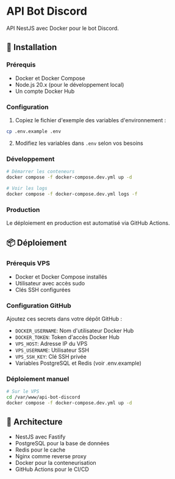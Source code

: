 # API Bot Discord

API NestJS avec Docker pour le bot Discord.

## 🚀 Installation

### Prérequis
- Docker et Docker Compose
- Node.js 20.x (pour le développement local)
- Un compte Docker Hub

### Configuration
1. Copiez le fichier d'exemple des variables d'environnement :
```bash
cp .env.example .env
```

2. Modifiez les variables dans `.env` selon vos besoins

### Développement
```bash
# Démarrer les conteneurs
docker compose -f docker-compose.dev.yml up -d

# Voir les logs
docker compose -f docker-compose.dev.yml logs -f
```

### Production
Le déploiement en production est automatisé via GitHub Actions.

## 📦 Déploiement

### Prérequis VPS
- Docker et Docker Compose installés
- Utilisateur avec accès sudo
- Clés SSH configurées

### Configuration GitHub
Ajoutez ces secrets dans votre dépôt GitHub :
- `DOCKER_USERNAME`: Nom d'utilisateur Docker Hub
- `DOCKER_TOKEN`: Token d'accès Docker Hub
- `VPS_HOST`: Adresse IP du VPS
- `VPS_USERNAME`: Utilisateur SSH
- `VPS_SSH_KEY`: Clé SSH privée
- Variables PostgreSQL et Redis (voir .env.example)

### Déploiement manuel
```bash
# Sur le VPS
cd /var/www/api-bot-discord
docker compose -f docker-compose.dev.yml up -d
```

## 🔧 Architecture

- NestJS avec Fastify
- PostgreSQL pour la base de données
- Redis pour le cache
- Nginx comme reverse proxy
- Docker pour la conteneurisation
- GitHub Actions pour le CI/CD
